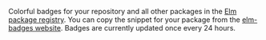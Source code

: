 Colorful badges for your repository and all other packages in the [Elm package registry](http://package.elm-lang.org/). You can copy the snippet for your package from the [elm-badges website](https://reiner-dolp.github.io/elm-badges/). Badges are currently updated once every 24 hours. 
